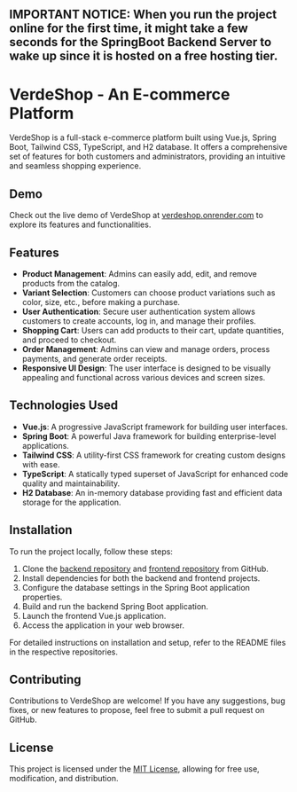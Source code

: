 ## IMPORTANT NOTICE: When you run the project online for the first time, it might take a few seconds for the SpringBoot Backend Server to wake up since it is hosted on a free hosting tier.


# VerdeShop - An E-commerce Platform

VerdeShop is a full-stack e-commerce platform built using Vue.js, Spring Boot, Tailwind CSS, TypeScript, and H2 database. It offers a comprehensive set of features for both customers and administrators, providing an intuitive and seamless shopping experience.


## Demo

Check out the live demo of VerdeShop at [verdeshop.onrender.com](https://verdeshop.onrender.com/) to explore its features and functionalities.


## Features

- **Product Management**: Admins can easily add, edit, and remove products from the catalog.
- **Variant Selection**: Customers can choose product variations such as color, size, etc., before making a purchase.
- **User Authentication**: Secure user authentication system allows customers to create accounts, log in, and manage their profiles.
- **Shopping Cart**: Users can add products to their cart, update quantities, and proceed to checkout.
- **Order Management**: Admins can view and manage orders, process payments, and generate order receipts.
- **Responsive UI Design**: The user interface is designed to be visually appealing and functional across various devices and screen sizes.

## Technologies Used

- **Vue.js**: A progressive JavaScript framework for building user interfaces.
- **Spring Boot**: A powerful Java framework for building enterprise-level applications.
- **Tailwind CSS**: A utility-first CSS framework for creating custom designs with ease.
- **TypeScript**: A statically typed superset of JavaScript for enhanced code quality and maintainability.
- **H2 Database**: An in-memory database providing fast and efficient data storage for the application.

## Installation

To run the project locally, follow these steps:

1. Clone the [backend repository](https://github.com/ouhoy/verdeShopServer) and [frontend repository](https://github.com/ouhoy/verdeShopClient) from GitHub.
2. Install dependencies for both the backend and frontend projects.
3. Configure the database settings in the Spring Boot application properties.
4. Build and run the backend Spring Boot application.
5. Launch the frontend Vue.js application.
6. Access the application in your web browser.

For detailed instructions on installation and setup, refer to the README files in the respective repositories.

## Contributing

Contributions to VerdeShop are welcome! If you have any suggestions, bug fixes, or new features to propose, feel free to submit a pull request on GitHub.

## License

This project is licensed under the [MIT License](LICENSE), allowing for free use, modification, and distribution.
